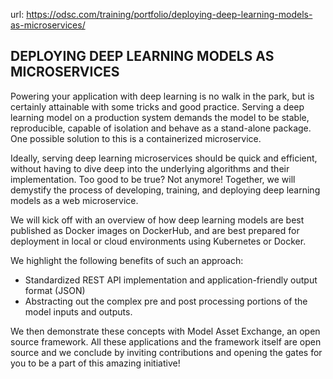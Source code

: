 url: https://odsc.com/training/portfolio/deploying-deep-learning-models-as-microservices/

## DEPLOYING DEEP LEARNING MODELS AS MICROSERVICES

Powering your application with deep learning is no walk in the park, but is certainly attainable with some tricks and good practice. Serving a deep learning model on a production system demands the model to be stable, reproducible, capable of isolation and behave as a stand-alone package. One possible solution to this is a containerized microservice.

Ideally, serving deep learning microservices should be quick and efficient, without having to dive deep into the underlying algorithms and their implementation. Too good to be true? Not anymore! Together, we will demystify the process of developing, training, and deploying deep learning models as a web microservice.

We will kick off with an overview of how deep learning models are best published as Docker images on DockerHub, and are best prepared for deployment in local or cloud environments using Kubernetes or Docker.

We highlight the following benefits of such an approach:

- Standardized REST API implementation and application-friendly output format (JSON)
- Abstracting out the complex pre and post processing portions of the model inputs and outputs.

We then demonstrate these concepts with Model Asset Exchange, an open source framework. 
All these applications and the framework itself are open source and we conclude by inviting contributions and opening the gates for you to be a part of this amazing initiative!
